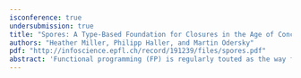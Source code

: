 ```yaml
---
isconference: true
undersubmission: true
title: "Spores: A Type-Based Foundation for Closures in the Age of Concurrency and Distribution"
authors: "Heather Miller, Philipp Haller, and Martin Odersky"
pdf: "http://infoscience.epfl.ch/record/191239/files/spores.pdf"
abstract: 'Functional programming (FP) is regularly touted as the way forward for bringing parallel, concurrent, and distributed programming to the mainstream. The popularity of the rationale behind this viewpoint (immutable data transformed by function application) has even lead to a number of object-oriented (OO) programming languages adopting functional features such as lambdas (functions) and thereby function closures. However, despite this established viewpoint of FP as an enabler, reliably distributing function closures over a network, or using them in concurrent environments nonetheless remains a challenge across FP and OO languages. This paper takes a step towards more principled distributed and concurrent programming by introducing a new closure-like abstraction and type system, called spores, that can guarantee closures to be serializable, thread-safe, or even have general, custom user-defined properties. Crucially, our system is based on the principle of encoding type information corresponding to captured variables in the type of a spore. We prove our type system sound, implement our approach for Scala, evaluate its practicality through an small empirical study, and show the power of these guarantees through a case analysis of real-world distributed and concurrent frameworks that this safe foundation for migratable closures facilitates.'
---
```

